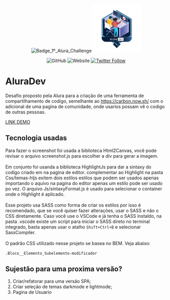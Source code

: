 <!-- Chamando estilização do Readme -->
<link rel="stylesheet" href="./ReadmeAssets/readme.css">
<!-- Div apenas para centralizar o badge -->
<div class=center align="center">
<!-- badge na nuvem -->
  
<!-- ![Badge_1º_Alura_Challenge](https://cdn.discordapp.com/attachments/855176056189091841/855211506542051358/Badge_-_Primeiro.png) -->
<img src="https://cdn.discordapp.com/attachments/855176056189091841/855211506542051358/Badge_-_Primeiro.png" alt="Badge_1º_Alura_Challenge" width="150px">
<!-- Badge Local -->
<!-- ![Badge_1º_Alura_Challenge](./ReadmeAssets/Badge_-_Primeiro.png) -->
<img src="./ReadmeAssets/Badge_reduzido-Helper.png" alt="Badge_1º_Alura_Challenge" width="150px">

![GitHub](https://img.shields.io/github/license/gobila/AluraDev?style=flat-square)
![Website](https://img.shields.io/website?down_message=Offline&style=flat-square&up_message=Online&url=https%3A%2F%2Falura-dev-lake.vercel.app%2F)
[![Twitter Follow](https://img.shields.io/twitter/follow/moisesgobila?style=social)](https://twitter.com/intent/follow?screen_name=moisesgobila)
<!-- [![Twitter URL](https://img.shields.io/twitter/url?style=social&url=https%3A%2F%2Ftwitter.com%2Fmoisesgobila)](https://twitter.com/moisesgobila/intent/tweet?text=Wow:&url=https%3A%2F%2Ftwitter.com%2Fmoisesgobila) -->
</div>

# AluraDev
Desafio proposto pela Alura para a criação de uma ferramenta de compartilhamento de codigo, semelhante ao https://carbon.now.sh/ com o adicional de uma pagina de comunidade, onde usarios possam vê o codigo de outras pessoas.

[LINK DEMO](https://alura-dev-lake.vercel.app/)

## Tecnologia usadas
Para fazer o screenshot foi usada a biblioteca Html2Canvas, você pode revisar o arquivo screenshot.js para escolher a div para gerar a imagem.<br><br>
Em conjunto foi usanda a biblioteca HighlightJs para dar a sintaxy do codigo criado em na pagina de editor. complementar ao Highlight na pasta Css/temas-hljs exitem dois estilos estilos que podem ser usados apenas importando o aquivo na pagina do editor apenas um estilo pode ser usado po vez. O arquivo Js/sintaxyFormat.js é usado para selecionar o container onde o Highlight é aplicado.
<br><br>
Esse projeto usa SASS como forma de criar os estilos por isso é recomendado, que se você quiser fazer alterações, usar o SASS e não o CSS diretamente.
Caso você use o VSCode e já tenha o SASS instaldo, na pasta .vscode existe um script para iniciar o SASS direto no terminal integrado, basta apenas usar o atalho ```Shift+Ctrl+B``` e selecionar SassCompiler.
<br><br>
O padrão CSS utilizado nesse projeto se basea no BEM. Veja abaixo:
````
.Bloco__Elemento_Subelemento-modificador
````
## Sujestão para uma proxima versão?

1. Criar/refatorar para uma versão SPA;
2. Criar seleção de temas darkmode e lightmode;
3. Pagina de Usuario

